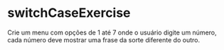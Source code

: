 # switchCaseExercise
Crie um menu com opções de 1 até 7 onde o usuário digite um número, cada número deve mostrar uma frase da sorte diferente do outro. 
